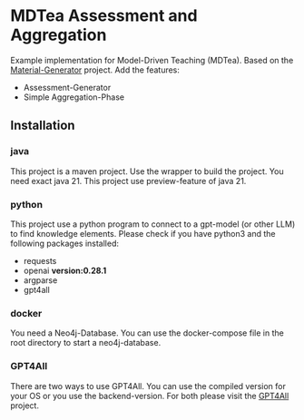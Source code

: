 # MDTea Assessment and Aggregation

Example implementation for Model-Driven Teaching (MDTea).
Based on the [Material-Generator](https://github.com/OliverGeisel/Material-generator) project.
Add the features:

* Assessment-Generator
* Simple Aggregation-Phase

## Installation

### java

This project is a maven project. Use the wrapper to build the project. You need exact java 21. This project use
preview-feature of java 21.

### python

This project use a python program to connect to a gpt-model (or other LLM) to find knowledge elements. Please check
if you have python3 and the following packages installed:

- requests
- openai **version:0.28.1**
- argparse
- gpt4all

### docker

You need a Neo4j-Database. You can use the docker-compose file in the root directory to start a neo4j-database.

### GPT4All

There are two ways to use GPT4All. You can use the compiled version for your OS or you use the backend-version. For
both please visit the [GPT4All](https://gpt4all.io/index.html) project. 

